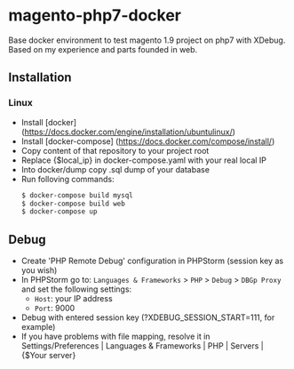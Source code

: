 # magento-php7-docker

Base docker environment to test magento 1.9 project on php7 with XDebug. Based on my experience and parts founded in web.

## Installation
### Linux

* Install [docker] (https://docs.docker.com/engine/installation/ubuntulinux/)
* Install [docker-compose] (https://docs.docker.com/compose/install/)
* Copy content of that repository to your project root
* Replace {$local_ip} in docker-compose.yaml with your real local IP
* Into docker/dump copy .sql dump of your database
* Run folloving commands:
    ```sh
    $ docker-compose build mysql
    $ docker-compose build web
    $ docker-compose up
    ```

## Debug
* Create 'PHP Remote Debug' configuration in PHPStorm (session key as you wish)
* In PHPStorm go to: `Languages & Frameworks` > `PHP` > `Debug` > `DBGp Proxy` and set the following settings:
  * `Host`: your IP address
  * `Port`: 9000
* Debug with entered session key (?XDEBUG_SESSION_START=111, for example)
* If you have problems with file mapping, resolve it in Settings/Preferences | Languages & Frameworks | PHP | Servers | {$Your server}
